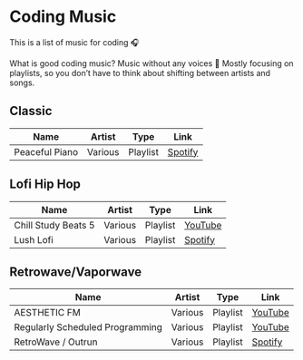 # Coding Music

This is a list of music for coding 🎧 

What is good coding music? Music without any voices 🎤 Mostly focusing on playlists, so you don’t have to think about shifting between artists and songs.

## Classic

| Name           | Artist  | Type     | Link                      |
|----------------|---------|----------|---------------------------|
| Peaceful Piano | Various | Playlist | [Spotify][peaceful-piano] |

[peaceful-piano]: https://open.spotify.com/user/spotify/playlist/37i9dQZF1DX4sWSpwq3LiO?si=2CrSEIzpQu-bKQKdEUxdaA 

## Lofi Hip Hop

| Name      | Artist  | Type     | Link                 |
|-----------|---------|----------|----------------------|
| Chill Study Beats 5 | Various | Playlist | [YouTube][chill-study] |
| Lush Lofi | Various | Playlist | [Spotify][lush-lofi] |

[chill-study]: https://www.youtube.com/watch?v=yUpl_HQrBnM
[lush-lofi]: https://open.spotify.com/user/spotify/playlist/37i9dQZF1DXc8kgYqQLMfH?si=bvFe73N9Tv6I4cchw7Z4nA

## Retrowave/Vaporwave

| Name                            | Artist  | Type     | Link                           |
|---------------------------------|---------|----------|--------------------------------|
| AESTHETIC FM                    | Various | Playlist | [YouTube][aesthetic-fm]        |
| Regularly Scheduled Programming | Various | Playlist | [YouTube][regularly-scheduled] |
| RetroWave / Outrun              | Various | Playlist | [Spotify][retrowave-outrun]    |

[aesthetic-fm]: https://www.youtube.com/watch?v=MKx71DQ7giE
[regularly-scheduled]: https://www.youtube.com/watch?v=K1iS-_EQMGE
[retrowave-outrun]: https://open.spotify.com/user/spotify/playlist/37i9dQZF1DXdLEN7aqioXM?si=8qhLGy5rQSuAhQ3cgSFnwg 
